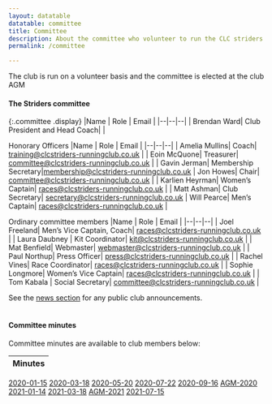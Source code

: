 ```yaml
---
layout: datatable
datatable: committee
title: Committee
description: About the committee who volunteer to run the CLC striders running club
permalink: /committee

---
```


The club is run on a volunteer basis and the committee is elected at the club AGM

#### The Striders committee

{:.committee .display}
|Name | Role | Email |
|--|--|--|
| Brendan Ward| Club President and Head Coach| |

Honorary Officers
|Name | Role | Email |
|--|--|--|
| Amelia Mullins| Coach| <training@clcstriders-runningclub.co.uk> |
| Eoin McQuone| Treasurer| <committee@clcstriders-runningclub.co.uk> |
| Gavin Jerman| Membership Secretary|<membership@clcstriders-runningclub.co.uk>
| Jon Howes| Chair| <committee@clcstriders-runningclub.co.uk> |
| Karlien Heyrman| Women’s Captain| <races@clcstriders-runningclub.co.uk> |
| Matt Ashman| Club Secretary| <secretary@clcstriders-runningclub.co.uk>
| Will Pearce| Men’s Captain| <races@clcstriders-runningclub.co.uk> |

Ordinary committee members
|Name | Role | Email |
|--|--|--|
| Joel Freeland| Men’s Vice Captain, Coach| <races@clcstriders-runningclub.co.uk> |
| Laura Daubney | Kit Coordinator| <kit@clcstriders-runningclub.co.uk> |
| Mat Benfield| Webmaster| <webmaster@clcstriders-runningclub.co.uk> |
| Paul Northup| Press Officer| <press@clcstriders-runningclub.co.uk> |
| Rachel Vines| Race Coordinator| <races@clcstriders-runningclub.co.uk> |
| Sophie Longmore| Women’s Vice Captain| <races@clcstriders-runningclub.co.uk> |
| Tom Kabala | Social Secretary| <committee@clcstriders-runningclub.co.uk> |

See the [news section](/news) for any public club announcements.

#### <br>Committee minutes

Committee minutes are available to club members below: 

| Minutes |
|--|
[2020-01-15](/assets/Committee-minutes/2020-01-15.pdf) 
[2020-03-18](/assets/Committee-minutes/2020-03-18.pdf) 
[2020-05-20](/assets/Committee-minutes/2020-05-20.pdf) 
[2020-07-22](/assets/Committee-minutes/2020-07-22.pdf) 
[2020-09-16](/assets/Committee-minutes/2020-09-16.pdf) 
[AGM-2020](/assets/Committee-minutes/AGM-2020.pdf) 
[2021-01-14](/assets/Committee-minutes/2021-01-14.pdf) 
[2021-03-18](/assets/Committee-minutes/2021-03-18.pdf) 
[AGM-2021](/assets/Committee-minutes/AGM-2021.pdf) 
[2021-07-15](/assets/Committee-minutes/2021-07-15.pdf) 

